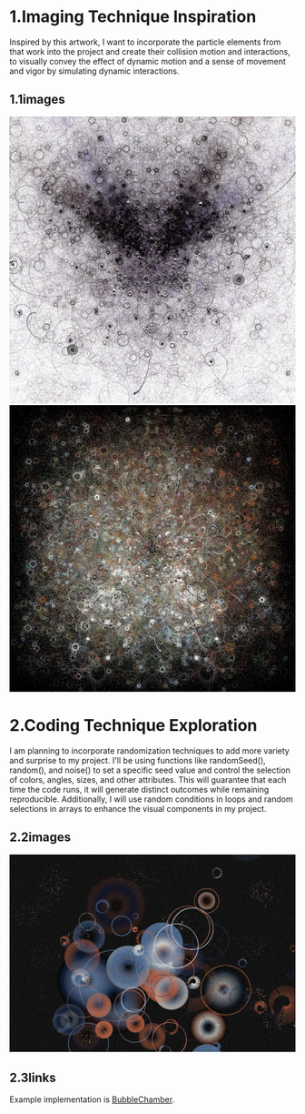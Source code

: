 # 1.Imaging Technique Inspiration

Inspired by this artwork, I want to incorporate the particle elements from that work into the project and create their collision motion and interactions, to visually convey the effect of dynamic motion and a sense of movement and vigor by simulating dynamic interactions.

## 1.1images

![ Bubble Chamber!](/assets/images/univ51.jpg "Bubble Chamber")
![ Bubble Chamber!](/assets/images/univ20.jpg "Bubble Chamber")


# 2.Coding Technique Exploration

I am planning to incorporate randomization techniques to add more variety and surprise to my project. I'll be using functions like randomSeed(), random(), and noise() to set a specific seed value and control the selection of colors, angles, sizes, and other attributes. This will guarantee that each time the code runs, it will generate distinct outcomes while remaining reproducible. Additionally, I will use random conditions in loops and random selections in arrays to enhance the visual components in my project.

## 2.2images

![ BubbleChamber!](/assets/images/BC.png "Bubble Chamber")

## 2.3links
Example implementation is [BubbleChamber](https://openprocessing.org/sketch/1727335).